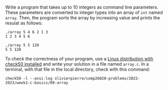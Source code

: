 Write a program that takes up to 10 integers as command line parameters. These
parameters are converted to integer types into an array of `int` named `array`.
Then, the program sorts the array by increasing value and prints the resulat as
follows:

```shell
./array 5 4 6 2 1 3 
1 2 3 4 5 6

./array 5 5 120
5 5 120
```

To check the correctness of your program, use a
[Linux distribution with check50 installed](https://github.com/olivierpierre/comp26020-devcontainer)
and write your solution in a file named `array.c`. In a
terminal, with that file in the local directory, check with this command:

```shell
check50 -l --ansi-log olivierpierre/comp26020-problems/2022-2023/week2-c-basics/09-array
```
